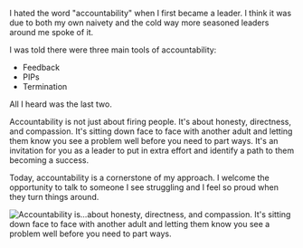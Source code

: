 I hated the word "accountability" when I first became a leader. I think it was due to both my own naivety and the cold way more seasoned leaders around me spoke of it.

I was told there were three main tools of accountability:

- Feedback
- PIPs
- Termination

All I heard was the last two.

Accountability is not just about firing people. It's about honesty, directness, and compassion. It's sitting down face to face with another adult and letting them know you see a problem well before you need to part ways. It's an invitation for you as a leader to put in extra effort and identify a path to them becoming a success.

Today, accountability is a cornerstone of my approach. I welcome the opportunity to talk to someone I see struggling and I feel so proud when they turn things around.

<picture>
  <source srcset="${url}On accountability.jpg" type="image/jpeg">
  <img src="${url}On accountability.jpg" alt="Accountability is...about honesty, directness, and compassion. It's sitting down face to face with another adult and letting them know you see a problem well before you need to part ways.">
</picture>
